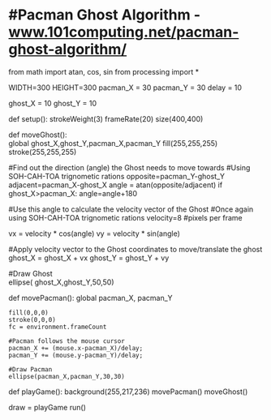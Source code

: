 # #Pacman Ghost Algorithm - www.101computing.net/pacman-ghost-algorithm/
from math import atan, cos, sin
from processing import *

WIDTH=300
HEIGHT=300
pacman_X = 30
pacman_Y = 30
delay = 10

ghost_X = 10
ghost_Y = 10

def setup():
    strokeWeight(3)
    frameRate(20)
    size(400,400)

def moveGhost():    
  global ghost_X,ghost_Y,pacman_X,pacman_Y
  fill(255,255,255)
  stroke(255,255,255)
  
  #Find out the direction (angle) the Ghost needs to move towards
  #Using SOH-CAH-TOA trignometic rations
  opposite=pacman_Y-ghost_Y
  adjacent=pacman_X-ghost_X
  angle = atan(opposite/adjacent)
  if ghost_X>pacman_X:
    angle=angle+180
  
  #Use this angle to calculate the velocity vector of the Ghost
  #Once again using SOH-CAH-TOA trignometic rations
  velocity=8 #pixels per frame
  
  vx = velocity * cos(angle)
  vy = velocity * sin(angle)
  
  #Apply velocity vector to the Ghost coordinates to move/translate the ghost
  ghost_X = ghost_X + vx
  ghost_Y = ghost_Y + vy
  
  #Draw Ghost  
  ellipse( ghost_X,ghost_Y,50,50)
    
def movePacman():
    global pacman_X, pacman_Y

    fill(0,0,0)
    stroke(0,0,0)
    fc = environment.frameCount

    #Pacman follows the mouse cursor
    pacman_X += (mouse.x-pacman_X)/delay;
    pacman_Y += (mouse.y-pacman_Y)/delay;
    
    #Draw Pacman
    ellipse(pacman_X,pacman_Y,30,30)

def playGame():
  background(255,217,236)
  movePacman()
  moveGhost()

draw = playGame
run()
